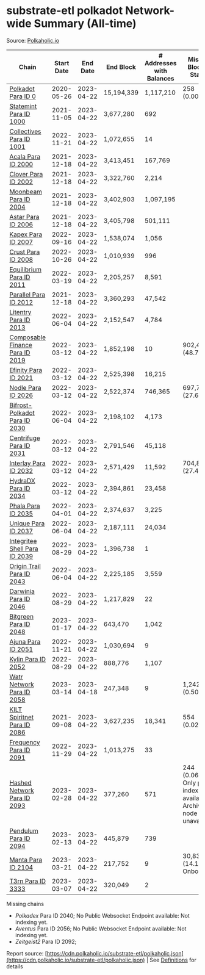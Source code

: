 # substrate-etl polkadot Network-wide Summary (All-time)

Source: [Polkaholic.io](https://polkaholic.io)


| Chain            | Start Date | End Date | End Block | # Addresses with Balances | Missing Blocks / Status |
| ---------------- | ---------- | ---------| --------- | ------------------------- | ----------------------- |
| [Polkadot Para ID 0](/polkadot/0-polkadot) | 2020-05-26 | 2023-04-22 | 15,194,339 |  1,117,210 | 258 (0.00%)  |
| [Statemint Para ID 1000](/polkadot/1000-statemint) | 2021-11-05 | 2023-04-22 | 3,677,280 |  692 |    |
| [Collectives Para ID 1001](/polkadot/1001-collectives) | 2022-11-21 | 2023-04-22 | 1,072,655 |  14 |    |
| [Acala Para ID 2000](/polkadot/2000-acala) | 2021-12-18 | 2023-04-22 | 3,413,451 |  167,769 |    |
| [Clover Para ID 2002](/polkadot/2002-clover) | 2021-12-18 | 2023-04-22 | 3,322,760 |  2,214 |    |
| [Moonbeam Para ID 2004](/polkadot/2004-moonbeam) | 2021-12-18 | 2023-04-22 | 3,402,903 |  1,097,195 |    |
| [Astar Para ID 2006](/polkadot/2006-astar) | 2021-12-18 | 2023-04-22 | 3,405,798 |  501,111 |    |
| [Kapex Para ID 2007](/polkadot/2007-kapex) | 2022-09-16 | 2023-04-22 | 1,538,074 |  1,056 |    |
| [Crust Para ID 2008](/polkadot/2008-crust) | 2022-10-26 | 2023-04-22 | 1,010,939 |  996 |    |
| [Equilibrium Para ID 2011](/polkadot/2011-equilibrium) | 2022-03-19 | 2023-04-22 | 2,205,257 |  8,591 |    |
| [Parallel Para ID 2012](/polkadot/2012-parallel) | 2021-12-18 | 2023-04-22 | 3,360,293 |  47,542 |    |
| [Litentry Para ID 2013](/polkadot/2013-litentry) | 2022-06-04 | 2023-04-22 | 2,152,547 |  4,784 |    |
| [Composable Finance Para ID 2019](/polkadot/2019-composable) | 2022-03-12 | 2023-04-22 | 1,852,198 |  10 | 902,461 (48.72%)  |
| [Efinity Para ID 2021](/polkadot/2021-efinity) | 2022-03-12 | 2023-04-22 | 2,525,398 |  16,215 |    |
| [Nodle Para ID 2026](/polkadot/2026-nodle) | 2022-03-12 | 2023-04-22 | 2,522,374 |  746,365 | 697,719 (27.66%)  |
| [Bifrost-Polkadot Para ID 2030](/polkadot/2030-bifrost-dot) | 2022-06-04 | 2023-04-22 | 2,198,102 |  4,173 |    |
| [Centrifuge Para ID 2031](/polkadot/2031-centrifuge) | 2022-03-12 | 2023-04-22 | 2,791,546 |  45,118 |    |
| [Interlay Para ID 2032](/polkadot/2032-interlay) | 2022-03-12 | 2023-04-22 | 2,571,429 |  11,592 | 704,852 (27.41%)  |
| [HydraDX Para ID 2034](/polkadot/2034-hydradx) | 2022-03-12 | 2023-04-22 | 2,394,861 |  23,458 |    |
| [Phala Para ID 2035](/polkadot/2035-phala) | 2022-04-01 | 2023-04-22 | 2,374,637 |  3,225 |    |
| [Unique Para ID 2037](/polkadot/2037-unique) | 2022-06-04 | 2023-04-22 | 2,187,111 |  24,034 |    |
| [Integritee Shell Para ID 2039](/polkadot/2039-integritee-shell) | 2022-08-29 | 2023-04-22 | 1,396,738 |  1 |    |
| [Origin Trail Para ID 2043](/polkadot/2043-origintrail) | 2022-06-04 | 2023-04-22 | 2,225,185 |  3,559 |    |
| [Darwinia Para ID 2046](/polkadot/2046-darwinia) | 2022-08-29 | 2023-04-22 | 1,217,829 |  22 |    |
| [Bitgreen Para ID 2048](/polkadot/2048-bitgreen) | 2023-01-17 | 2023-04-22 | 643,470 |  1,042 |    |
| [Ajuna Para ID 2051](/polkadot/2051-ajuna) | 2022-11-21 | 2023-04-22 | 1,030,694 |  9 |    |
| [Kylin Para ID 2052](/polkadot/2052-kylin) | 2022-08-29 | 2023-04-22 | 888,776 |  1,107 |    |
| [Watr Network Para ID 2058](/polkadot/2058-watr) | 2023-03-14 | 2023-04-18 | 247,348 |  9 | 1,242 (0.50%)  |
| [KILT Spiritnet Para ID 2086](/polkadot/2086-kilt) | 2021-09-08 | 2023-04-22 | 3,627,235 |  18,341 | 554 (0.02%)  |
| [Frequency Para ID 2091](/polkadot/2091-frequency) | 2022-11-29 | 2023-04-22 | 1,013,275 |  33 |    |
| [Hashed Network Para ID 2093](/polkadot/2093-hashed) | 2023-02-28 | 2023-04-22 | 377,260 |  571 | 244 (0.06%) Only partial index available: Archive node unavailable |
| [Pendulum Para ID 2094](/polkadot/2094-pendulum) | 2023-02-13 | 2023-04-22 | 445,879 |  739 |    |
| [Manta Para ID 2104](/polkadot/2104-manta) | 2023-03-21 | 2023-04-22 | 217,752 |  9 | 30,832 (14.16%) Onboarding |
| [T3rn Para ID 3333](/polkadot/3333-t3rn) | 2023-03-07 | 2023-04-22 | 320,049 |  2 |    |

Missing chains


* *Polkadex* Para ID 2040; No Public Websocket Endpoint available: Not indexing yet.
* *Aventus* Para ID 2056; No Public Websocket Endpoint available: Not indexing yet.
* *Zeitgeist2* Para ID 2092; 

Report source: [https://cdn.polkaholic.io/substrate-etl/polkaholic.json](https://cdn.polkaholic.io/substrate-etl/polkaholic.json) | See [Definitions](/DEFINITIONS.md) for details

